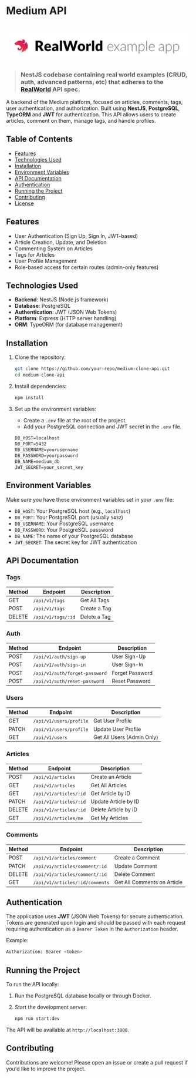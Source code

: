 # Medium API

# ![Node/Express/Mongoose Example App](project-logo.png)

> ### NestJS codebase containing real world examples (CRUD, auth, advanced patterns, etc) that adheres to the [RealWorld](https://github.com/gothinkster/realworld-example-apps) API spec.

A backend of the Medium platform, focused on articles, comments, tags, user authentication, and authorization. Built using **NestJS**, **PostgreSQL**, **TypeORM** and **JWT** for authentication. This API allows users to create articles, comment on them, manage tags, and handle profiles.

## Table of Contents

- [Features](#features)
- [Technologies Used](#technologies-used)
- [Installation](#installation)
- [Environment Variables](#environment-variables)
- [API Documentation](#api-documentation)
- [Authentication](#authentication)
- [Running the Project](#running-the-project)
- [Contributing](#contributing)
- [License](#license)

## Features

- User Authentication (Sign Up, Sign In, JWT-based)
- Article Creation, Update, and Deletion
- Commenting System on Articles
- Tags for Articles
- User Profile Management
- Role-based access for certain routes (admin-only features)

## Technologies Used

- **Backend**: NestJS (Node.js framework)
- **Database**: PostgreSQL
- **Authentication**: JWT (JSON Web Tokens)
- **Platform**: Express (HTTP server handling)
- **ORM**: TypeORM (for database management)

## Installation

1. Clone the repository:

   ```bash
   git clone https://github.com/your-repo/medium-clone-api.git
   cd medium-clone-api
   ```

2. Install dependencies:

   ```bash
   npm install
   ```

3. Set up the environment variables:

   - Create a `.env` file at the root of the project.
   - Add your PostgreSQL connection and JWT secret in the `.env` file.

   ```env
   DB_HOST=localhost
   DB_PORT=5432
   DB_USERNAME=yourusername
   DB_PASSWORD=yourpassword
   DB_NAME=medium_db
   JWT_SECRET=your_secret_key
   ```

## Environment Variables

Make sure you have these environment variables set in your `.env` file:

- `DB_HOST`: Your PostgreSQL host (e.g., `localhost`)
- `DB_PORT`: Your PostgreSQL port (usually `5432`)
- `DB_USERNAME`: Your PostgreSQL username
- `DB_PASSWORD`: Your PostgreSQL password
- `DB_NAME`: The name of your PostgreSQL database
- `JWT_SECRET`: The secret key for JWT authentication

## API Documentation

### Tags

| Method | Endpoint           | Description  |
| ------ | ------------------ | ------------ |
| GET    | `/api/v1/tags`     | Get All Tags |
| POST   | `/api/v1/tags`     | Create a Tag |
| DELETE | `/api/v1/tags/:id` | Delete a Tag |

### Auth

| Method | Endpoint                       | Description     |
| ------ | ------------------------------ | --------------- |
| POST   | `/api/v1/auth/sign-up`         | User Sign-Up    |
| POST   | `/api/v1/auth/sign-in`         | User Sign-In    |
| POST   | `/api/v1/auth/forget-password` | Forget Password |
| POST   | `/api/v1/auth/reset-password`  | Reset Password  |

### Users

| Method | Endpoint                | Description                |
| ------ | ----------------------- | -------------------------- |
| GET    | `/api/v1/users/profile` | Get User Profile           |
| PATCH  | `/api/v1/users/profile` | Update User Profile        |
| GET    | `/api/v1/users`         | Get All Users (Admin Only) |

### Articles

| Method | Endpoint               | Description          |
| ------ | ---------------------- | -------------------- |
| POST   | `/api/v1/articles`     | Create an Article    |
| GET    | `/api/v1/articles`     | Get All Articles     |
| GET    | `/api/v1/articles/:id` | Get Article by ID    |
| PATCH  | `/api/v1/articles/:id` | Update Article by ID |
| DELETE | `/api/v1/articles/:id` | Delete Article by ID |
| GET    | `/api/v1/articles/me`  | Get My Articles      |

### Comments

| Method | Endpoint                        | Description                 |
| ------ | ------------------------------- | --------------------------- |
| POST   | `/api/v1/articles/comment`      | Create a Comment            |
| PATCH  | `/api/v1/articles/comment/:id`  | Update Comment              |
| DELETE | `/api/v1/articles/comment/:id`  | Delete Comment              |
| GET    | `/api/v1/articles/:id/comments` | Get All Comments on Article |

## Authentication

The application uses **JWT** (JSON Web Tokens) for secure authentication. Tokens are generated upon login and should be passed with each request requiring authentication as a `Bearer Token` in the `Authorization` header.

Example:

```bash
Authorization: Bearer <token>
```

## Running the Project

To run the API locally:

1. Run the PostgreSQL database locally or through Docker.
2. Start the development server:

   ```bash
   npm run start:dev
   ```

The API will be available at `http://localhost:3000`.

## Contributing

Contributions are welcome! Please open an issue or create a pull request if you'd like to improve the project.
